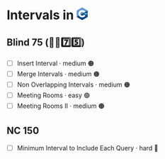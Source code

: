 # Intervals in <img src="../../assets/cppLogo.png" style="height: 1em; vertical-align: top;">

## Blind 75 (🧑‍🦯7️⃣5️⃣)
- [ ] Insert Interval · medium 🟠
- [ ] Merge Intervals · medium 🟠
- [ ] Non Overlapping Intervals · medium 🟠
- [ ] Meeting Rooms · easy 🟢
- [ ] Meeting Rooms II · medium 🟠

## NC 150
- [ ] Minimum Interval to Include Each Query · hard 🔴
